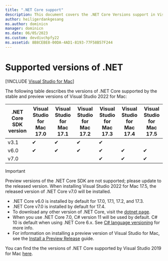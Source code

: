 ```yaml
---
title: ".NET Core support"
description: This document covers the .NET Core Versions support in Visual Studio for Mac
author: heiligerdankgesang 
ms.author: dominicn
manager: dominicn
ms.date: 06/05/2023
ms.custom: devdivchpfy22
ms.assetid: 8B8CEBE8-00DA-4AD1-8193-77F58B57F244
---
```

# Supported versions of .NET

 [!INCLUDE [Visual Studio for Mac](~/includes/applies-to-version/vs-mac-only.md)]

The following table describes the versions of .NET Core supported by the stable and preview versions of Visual Studio 2022 for Mac:

| .NET Core SDK version |Visual Studio for Mac 17.0 | Visual Studio for Mac 17.1 | Visual Studio for Mac 17.2 | Visual Studio for Mac 17.3 | Visual Studio for Mac 17.4 | Visual Studio for Mac 17.5 |
|---------|---------|---------|---------|---------|---------|---------|
|v3.1 |✔︎|✔︎|✔︎|✔︎| | |
|v6.0 |✔︎|✔︎|✔︎|✔︎|✔︎|✔︎|
|v7.0 | | | |✔︎|✔︎|✔︎|

> [!IMPORTANT]
> Preview versions of the .NET Core SDK are not supported; please update to the released version. When installing Visual Studio 2022 for Mac 17.5, the released version of .NET Core v7.0 will be installed.

* .NET Core v6.0 is installed by default for 17.0, 17.1, 17.2, and 17.3.
* .NET Core v7.0 is installed by default for 17.4.
* To download any other version of .NET Core, visit the [dotnet page](https://dotnet.microsoft.com/download/dotnet-core).
* When you use .NET Core 7.0, C# version 11 will be used by default. C# 10 is default when using .NET Core 6.x. See [C# language versioning](/dotnet/csharp/language-reference/configure-language-version) for more info.
* For information on installing a preview version of Visual Studio for Mac, see the [Install a Preview Release](./install-preview.md) guide.

You can find the the versions of .NET Core supported by Visual Studio 2019 for Mac [here](/previous-versions/visualstudio/mac/supported-versions-net).